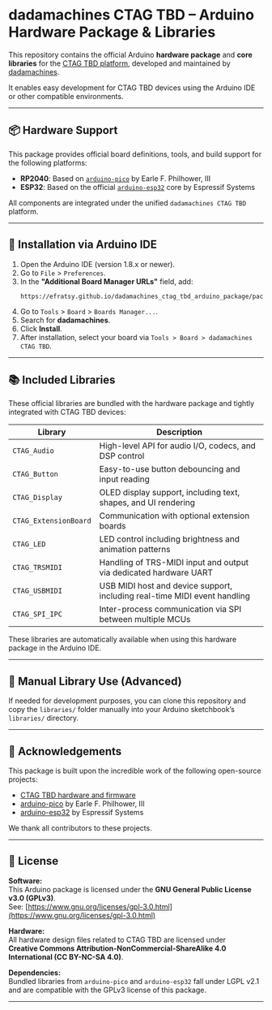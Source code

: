 # dadamachines CTAG TBD – Arduino Hardware Package & Libraries

This repository contains the official Arduino **hardware package** and **core libraries** for the [CTAG TBD platform](https://github.com/ctag-fh-kiel/ctag-tbd), developed and maintained by [dadamachines](https://www.dadamachines.com).

It enables easy development for CTAG TBD devices using the Arduino IDE or other compatible environments.

---

## 📦 Hardware Support

This package provides official board definitions, tools, and build support for the following platforms:

- **RP2040**: Based on [`arduino-pico`](https://github.com/earlephilhower/arduino-pico) by Earle F. Philhower, III  
- **ESP32**: Based on the official [`arduino-esp32`](https://github.com/espressif/arduino-esp32) core by Espressif Systems

All components are integrated under the unified `dadamachines CTAG TBD` platform.

---

## 🚀 Installation via Arduino IDE

1. Open the Arduino IDE (version 1.8.x or newer).
2. Go to `File` > `Preferences`.
3. In the **"Additional Board Manager URLs"** field, add:
    ```
    https://efratsy.github.io/dadamachines_ctag_tbd_arduino_package/package_dadamachines_ctag_tbd_index.json
    ```
4. Go to `Tools` > `Board` > `Boards Manager...`.
5. Search for **dadamachines**.
6. Click **Install**.
7. After installation, select your board via `Tools > Board > dadamachines CTAG TBD`.

---

## 📚 Included Libraries

These official libraries are bundled with the hardware package and tightly integrated with CTAG TBD devices:

| Library               | Description                                                                 |
|-----------------------|-----------------------------------------------------------------------------|
| `CTAG_Audio`          | High-level API for audio I/O, codecs, and DSP control                       |
| `CTAG_Button`         | Easy-to-use button debouncing and input reading                             |
| `CTAG_Display`        | OLED display support, including text, shapes, and UI rendering              |
| `CTAG_ExtensionBoard` | Communication with optional extension boards                                |
| `CTAG_LED`            | LED control including brightness and animation patterns                     |
| `CTAG_TRSMIDI`        | Handling of TRS-MIDI input and output via dedicated hardware UART           |
| `CTAG_USBMIDI`        | USB MIDI host and device support, including real-time MIDI event handling   |
| `CTAG_SPI_IPC`        | Inter-process communication via SPI between multiple MCUs                   |


These libraries are automatically available when using this hardware package in the Arduino IDE.

---

## 🔧 Manual Library Use (Advanced)

If needed for development purposes, you can clone this repository and copy the `libraries/` folder manually into your Arduino sketchbook’s `libraries/` directory.

---

## 🙏 Acknowledgements

This package is built upon the incredible work of the following open-source projects:

- [CTAG TBD hardware and firmware](https://github.com/ctag-fh-kiel/ctag-tbd)
- [arduino-pico](https://github.com/earlephilhower/arduino-pico) by Earle F. Philhower, III
- [arduino-esp32](https://github.com/espressif/arduino-esp32) by Espressif Systems

We thank all contributors to these projects.

---

## 📜 License

**Software:**  
This Arduino package is licensed under the **GNU General Public License v3.0 (GPLv3)**.  
See: [https://www.gnu.org/licenses/gpl-3.0.html](https://www.gnu.org/licenses/gpl-3.0.html)

**Hardware:**  
All hardware design files related to CTAG TBD are licensed under  
**Creative Commons Attribution-NonCommercial-ShareAlike 4.0 International (CC BY-NC-SA 4.0)**.

**Dependencies:**  
Bundled libraries from `arduino-pico` and `arduino-esp32` fall under LGPL v2.1 and are compatible with the GPLv3 license of this package.

---